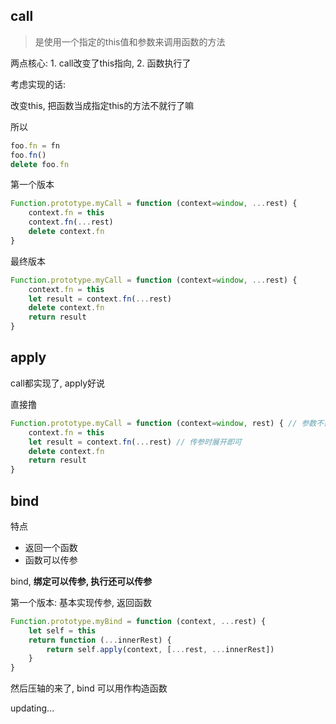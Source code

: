 ## call

> 是使用一个指定的this值和参数来调用函数的方法

两点核心: 1. call改变了this指向, 2. 函数执行了

考虑实现的话:

改变this, 把函数当成指定this的方法不就行了嘛

所以

```js
foo.fn = fn
foo.fn()
delete foo.fn
```

第一个版本

```js
Function.prototype.myCall = function (context=window, ...rest) {
    context.fn = this
    context.fn(...rest)
    delete context.fn 
}
```



最终版本

```js
Function.prototype.myCall = function (context=window, ...rest) {
    context.fn = this
    let result = context.fn(...rest)
    delete context.fn
    return result
}
```



## apply

call都实现了, apply好说

直接撸

```js
Function.prototype.myCall = function (context=window, rest) { // 参数不需要展开
    context.fn = this
    let result = context.fn(...rest) // 传参时展开即可
    delete context.fn
    return result
}
```



## bind

特点

- 返回一个函数
- 函数可以传参

bind, **绑定可以传参, 执行还可以传参**

第一个版本: 基本实现传参, 返回函数

```js
Function.prototype.myBind = function (context, ...rest) {
    let self = this
    return function (...innerRest) {
        return self.apply(context, [...rest, ...innerRest])
    }
}
```

然后压轴的来了, bind 可以用作构造函数

updating...

